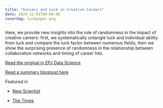 ```yaml
---
title: "Success and Luck in Creative Careers"
date: 2020-12-01T00:00:00
coverImg: luckpaper.png
---
```


Here, we provide new insights into the role of randomness in the impact of creative careers: first, we systematically untangle luck and individual ability from luck and compare the luck factor between numerous fields; then we show the surprising presence of randomness in the relationship between collaboration networks and timing of career hits.

<!--more-->


[Read the original in EPJ Data Science](https://link.springer.com/content/pdf/10.1140/epjds/s13688-020-00227-w.pdf)

[Read a summary blogpost here](https://networkdatascience.ceu.edu/node/562)



Featured in

- [New Scientist](https://www.newscientist.com/article/2217628-around-half-of-your-chances-of-career-success-comes-down-to-sheer-luck/)

- [The Times](https://thetimes.com.au/world/13371-8-surprising-things-data-science-has-revealed-about-us-over-the-past-decade)
